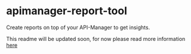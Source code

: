 # apimanager-report-tool
Create reports on top of your API-Manager to get insights. 

This readme will be updated soon, for now please read more information [here](https://github.com/Axway-API-Management-Plus/apimanager-swagger-promote/wiki/8.-API-Manager-Report-tool)
